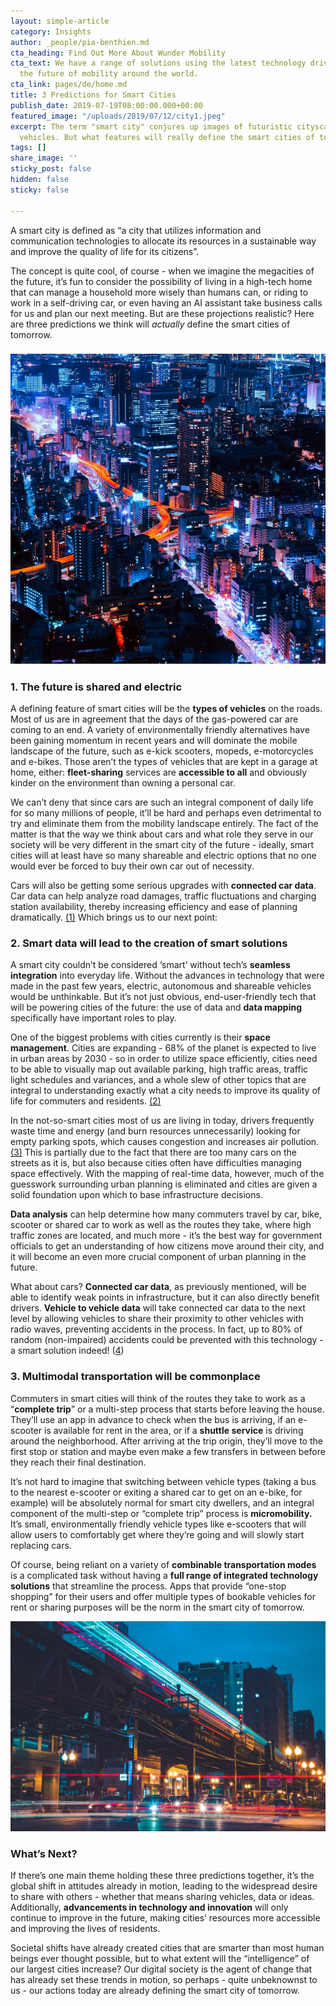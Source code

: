```yaml
---
layout: simple-article
category: Insights
author: _people/pia-benthien.md
cta_heading: Find Out More About Wunder Mobility
cta_text: We have a range of solutions using the latest technology driving forward
  the future of mobility around the world.
cta_link: pages/de/home.md
title: 3 Predictions for Smart Cities
publish_date: 2019-07-19T08:00:00.000+00:00
featured_image: "/uploads/2019/07/12/city1.jpeg"
excerpt: The term "smart city" conjures up images of futuristic cityscapes and autonomous
  vehicles. But what features will really define the smart cities of tomorrow?
tags: []
share_image: ''
sticky_post: false
hidden: false
sticky: false

---
```

A smart city is defined as “a city that utilizes information and communication technologies to allocate its resources in a sustainable way and improve the quality of life for its citizens”.

The concept is quite cool, of course - when we imagine the megacities of the future, it’s fun to consider the possibility of living in a high-tech home that can manage a household more wisely than humans can, or riding to work in a self-driving car, or even having an AI assistant take business calls for us and plan our next meeting. But are these projections realistic? Here are three predictions we think will _actually_ define the smart cities of tomorrow.

### ![](/uploads/2019/11/22/city1.jpeg)

### **1. The future is shared and electric**

A defining feature of smart cities will be the **types of vehicles** on the roads. Most of us are in agreement that the days of the gas-powered car are coming to an end. A variety of environmentally friendly alternatives have been gaining momentum in recent years and will dominate the mobile landscape of the future, such as e-kick scooters, mopeds, e-motorcycles and e-bikes. Those aren’t the types of vehicles that are kept in a garage at home, either: **fleet-sharing** services are **accessible to all** and obviously kinder on the environment than owning a personal car.

We can’t deny that since cars are such an integral component of daily life for so many millions of people, it’ll be hard and perhaps even detrimental to try and eliminate them from the mobility landscape entirely. The fact of the matter is that the way we think about cars and what role they serve in our society will be very different in the smart city of the future - ideally, smart cities will at least have so many shareable and electric options that no one would ever be forced to buy their own car out of necessity.

Cars will also be getting some serious upgrades with **connected car data**. Car data can help analyze road damages, traffic fluctuations and charging station availability, thereby increasing efficiency and ease of planning dramatically. [(1)](https://www.jipitec.eu/issues/jipitec-9-3-2018/4807/JIPITEC_9_3_2018_310_Kerber) Which brings us to our next point:

### **2. Smart data will lead to the creation of smart solutions**

A smart city couldn’t be considered ‘smart’ without tech’s **seamless integration** into everyday life. Without the advances in technology that were made in the past few years, electric, autonomous and shareable vehicles would be unthinkable. But it’s not just obvious, end-user-friendly tech that will be powering cities of the future: the use of data and **data mapping** specifically have important roles to play.

One of the biggest problems with cities currently is their **space management**. Cities are expanding - 68% of the planet is expected to live in urban areas by 2030 - so in order to utilize space efficiently, cities need to be able to visually map out available parking, high traffic areas, traffic light schedules and variances, and a whole slew of other topics that are integral to understanding exactly what a city needs to improve its quality of life for commuters and residents. [(2)](https://www.un.org/development/desa/en/news/population/2018-revision-of-world-urbanization-prospects.html)

In the not-so-smart cities most of us are living in today, drivers frequently waste time and energy (and burn resources unnecessarily) looking for empty parking spots, which causes congestion and increases air pollution. [(3)](https://www.nytimes.com/2019/11/20/nyregion/nyc-street-parking.html) This is partially due to the fact that there are too many cars on the streets as it is, but also because cities often have difficulties managing space effectively. With the mapping of real-time data, however, much of the guesswork surrounding urban planning is eliminated and cities are given a solid foundation upon which to base infrastructure decisions.

**Data analysis** can help determine how many commuters travel by car, bike, scooter or shared car to work as well as the routes they take, where high traffic zones are located, and much more - it’s the best way for government officials to get an understanding of how citizens move around their city, and it will become an even more crucial component of urban planning in the future.

What about cars? **Connected car data**, as previously mentioned, will be able to identify weak points in infrastructure, but it can also directly benefit drivers. **Vehicle to vehicle data** will take connected car data to the next level by allowing vehicles to share their proximity to other vehicles with radio waves, preventing accidents in the process. In fact, up to 80% of random (non-impaired) accidents could be prevented with this technology - a smart solution indeed! ([4](https://www.uschamberfoundation.org/article/driving-connected-future-how-data-changing-auto-industry))

### **3. Multimodal transportation will be commonplace**

Commuters in smart cities will think of the routes they take to work as a “**complete trip**” or a multi-step process that starts before leaving the house. They’ll use an app in advance to check when the bus is arriving, if an e-scooter is available for rent in the area, or if a **shuttle service** is driving around the neighborhood. After arriving at the trip origin, they’ll move to the first stop or station and maybe even make a few transfers in between before they reach their final destination.

It’s not hard to imagine that switching between vehicle types (taking a bus to the nearest e-scooter or exiting a shared car to get on an e-bike, for example) will be absolutely normal for smart city dwellers, and an integral component of the multi-step or “complete trip” process is **micromobility.** It’s small, environmentally friendly vehicle types like e-scooters that will allow users to comfortably get where they’re going and will slowly start replacing cars.

Of course, being reliant on a variety of **combinable transportation modes** is a complicated task without having a **full range of integrated technology solutions** that streamline the process. Apps that provide “one-stop shopping” for their users and offer multiple types of bookable vehicles for rent or sharing purposes will be the norm in the smart city of tomorrow.

![](/uploads/2019/07/12/chicagomobility.jpeg)

### **What’s Next?**

If there’s one main theme holding these three predictions together, it’s the global shift in attitudes already in motion, leading to the widespread desire to share with others - whether that means sharing vehicles, data or ideas. Additionally, **advancements in technology and innovation** will only continue to improve in the future, making cities’ resources more accessible and improving the lives of residents.

Societal shifts have already created cities that are smarter than most human beings ever thought possible, but to what extent will the “intelligence” of our largest cities increase? Our digital society is the agent of change that has already set these trends in motion, so perhaps - quite unbeknownst to us - our actions today are already defining the smart city of tomorrow.